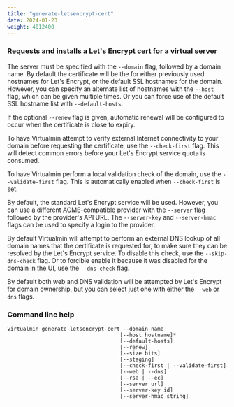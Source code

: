```yaml
---
title: "generate-letsencrypt-cert"
date: 2024-01-23
weight: 4012400
---
```


### Requests and installs a Let's Encrypt cert for a virtual server

The server must be specified with the `--domain` flag, followed by a domain name. By default the certificate will be the for either previously used hostnames for Let's Encrypt, or the default SSL hostnames for the domain. However, you can specify an alternate list of hostnames with the `--host` flag, which can be given multiple times. Or you can force use of the default SSL hostname list with `--default-hosts`.

If the optional `--renew` flag is given, automatic renewal will be configured to occur when the certificate is close to expiry.

To have Virtualmin attempt to verify external Internet connectivity to your domain before requesting the certificate, use the `--check-first` flag. This will detect common errors before your Let's Encrypt service quota is consumed.

To have Virtualmin perform a local validation check of the domain, use the `--validate-first` flag. This is automatically enabled when `--check-first` is set.

By default, the standard Let's Encrypt service will be used. However, you can use a different ACME-compatible provider with the `--server` flag followed by the provider's API URL. The `--server-key` and `--server-hmac` flags can be used to specify a login to the provider.

By default Virtualmin will attempt to perform an external DNS lookup of all domain names that the certificate is requested for, to make sure they can be resolved by the Let's Encrypt service. To disable this check, use the `--skip-dns-check` flag. Or to forcible enable it because it was disabled for the domain in the UI, use the `--dns-check` flag.

By default both web and DNS validation will be attempted by Let's Encrypt for domain ownership, but you can select just one with either the `--web` or `--dns` flags.
 
### Command line help

```text
virtualmin generate-letsencrypt-cert --domain name
                                    [--host hostname]*
                                    [--default-hosts]
                                    [--renew]
                                    [--size bits]
                                    [--staging]
                                    [--check-first | --validate-first]
                                    [--web | --dns]
                                    [--rsa | --ec]
                                    [--server url]
                                    [--server-key id]
                                    [--server-hmac string]
```
